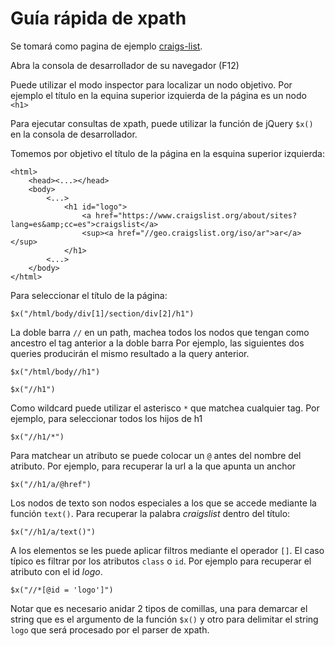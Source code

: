 # Guía rápida de xpath

Se tomará como pagina de ejemplo [craigs-list](https://buenosaires.craigslist.org/).

Abra la consola de desarrollador de su navegador (F12)

Puede utilizar el modo inspector para localizar un nodo objetivo.
Por ejemplo el título en la equina superior izquierda de la página es un nodo `<h1>`

Para ejecutar consultas de xpath, puede utilizar la función de jQuery `$x()` en la consola de
desarrollador.

Tomemos por objetivo el título de la página en la esquina superior izquierda:
    
    <html>
        <head><...></head>
        <body>
            <...>
                <h1 id="logo">
                    <a href="https://www.craigslist.org/about/sites?lang=es&amp;cc=es">craigslist</a>
                    <sup><a href="//geo.craigslist.org/iso/ar">ar</a></sup>
                </h1>
            <...>
        </body>
    </html>

Para seleccionar el título de la página:

    $x("/html/body/div[1]/section/div[2]/h1")

La doble barra `//` en un path, machea todos los nodos que tengan como ancestro el tag anterior a la doble barra
Por ejemplo, las siguientes dos queries producirán el mismo resultado a la query anterior.

    $x("/html/body//h1")

    $x("//h1")

Como wildcard puede utilizar el asterisco `*` que matchea cualquier tag. Por ejemplo, para seleccionar todos los
hijos de h1
    
    $x("//h1/*")

Para matchear un atributo se puede colocar un `@` antes del nombre del atributo. Por ejemplo,
para recuperar la url a la que apunta un anchor

    $x("//h1/a/@href")

Los nodos de texto son nodos especiales a los que se accede mediante la función `text()`. Para
recuperar la palabra *craigslist* dentro del título:

    $x("//h1/a/text()")

A los elementos se les puede aplicar filtros mediante el operador `[]`. El caso típico es filtrar
por los atributos `class` o `id`. Por ejemplo para recuperar el atributo con el id *logo*.

    $x("//*[@id = 'logo']")

Notar que es necesario anidar 2 tipos de comillas, una para demarcar el string que es el argumento de
la función `$x()` y otro para delimitar el string `logo` que será procesado por el parser de xpath.
